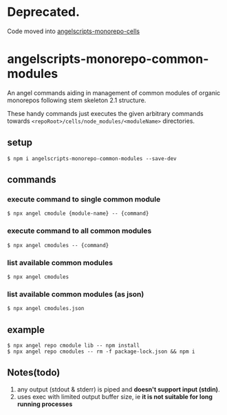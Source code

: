 # Deprecated. 

Code moved into [angelscripts-monorepo-cells](https://github.com/node-organic/angelscripts-monorepo-cells)

# angelscripts-monorepo-common-modules

An angel commands aiding in management of common modules of organic monorepos following stem skeleton 2.1 structure.

These handy commands just executes the given arbitrary commands towards `<repoRoot>/cells/node_modules/<moduleName>` directories. 

## setup

```
$ npm i angelscripts-monorepo-common-modules --save-dev
```

## commands

### execute command to single common module

```
$ npx angel cmodule {module-name} -- {command}
```

### execute command to all common modules

```
$ npx angel cmodules -- {command}
```

### list available common modules

```
$ npx angel cmodules
```

### list available common modules (as json)

```
$ npx angel cmodules.json
```

## example

```
$ npx angel repo cmodule lib -- npm install
$ npx angel repo cmodules -- rm -f package-lock.json && npm i
```

## Notes(todo)

1) any output (stdout & stderr) is piped and **doesn't support input (stdin)**.
2) uses exec with limited output buffer size, ie **it is not suitable for long running processes**
